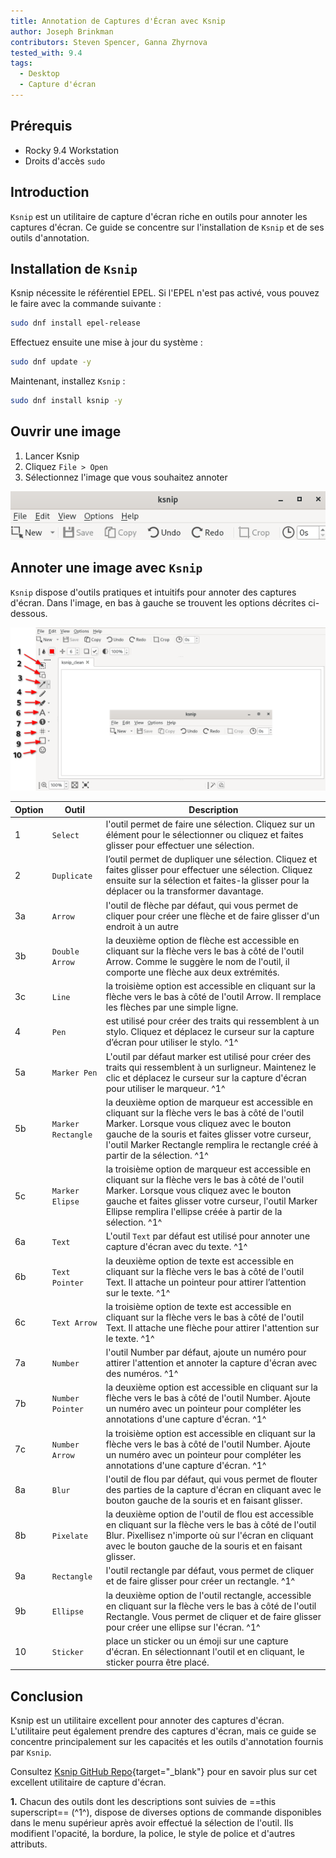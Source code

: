 ```yaml
---
title: Annotation de Captures d'Écran avec Ksnip
author: Joseph Brinkman
contributors: Steven Spencer, Ganna Zhyrnova
tested_with: 9.4
tags:
  - Desktop
  - Capture d'écran
---
```


## Prérequis

- Rocky 9.4 Workstation
- Droits d'accès `sudo`

## Introduction

`Ksnip` est un utilitaire de capture d'écran riche en outils pour annoter les captures d'écran. Ce guide se concentre sur l'installation de `Ksnip` et de ses outils d'annotation.

## Installation de `Ksnip`

Ksnip nécessite le référentiel EPEL. Si l'EPEL n'est pas activé, vous pouvez le faire avec la commande suivante :

```bash
sudo dnf install epel-release
```

Effectuez ensuite une mise à jour du système :

```bash
sudo dnf update -y
```

Maintenant, installez `Ksnip` :

```bash
sudo dnf install ksnip -y
```

## Ouvrir une image

1. Lancer Ksnip
2. Cliquez `File > Open`
3. Sélectionnez l'image que vous souhaitez annoter

![ksnip](images/ksnip.png)

## Annoter une image avec `Ksnip`

`Ksnip` dispose d'outils pratiques et intuitifs pour annoter des captures d'écran.  Dans l'image, en bas à gauche se trouvent les options décrites ci-dessous.

![ksnip\_open](images/ksnip_image_opened.png)

| Option | Outil              | Description                                                                                                                                                                                                                                                                                                              |
| ------ | ------------------ | ------------------------------------------------------------------------------------------------------------------------------------------------------------------------------------------------------------------------------------------------------------------------------------------------------------------------ |
| 1      | `Select`           | l'outil permet de faire une sélection. Cliquez sur un élément pour le sélectionner ou cliquez et faites glisser pour effectuer une sélection.                                                                                                                                            |
| 2      | `Duplicate`        | l’outil permet de dupliquer une sélection. Cliquez et faites glisser pour effectuer une sélection. Cliquez ensuite sur la sélection et faites-la glisser pour la déplacer ou la transformer davantage.                                                                   |
| 3a     | `Arrow`            | l'outil de flèche par défaut, qui vous permet de cliquer pour créer une flèche et de faire glisser d'un endroit à un autre                                                                                                                                                                                               |
| 3b     | `Double Arrow`     | la deuxième option de flèche est accessible en cliquant sur la flèche vers le bas à côté de l'outil Arrow. Comme le suggère le nom de l'outil, il comporte une flèche aux deux extrémités.                                                                                               |
| 3c     | `Line`             | la troisième option est accessible en cliquant sur la flèche vers le bas à côté de l'outil Arrow. Il remplace les flèches par une simple ligne.                                                                                                                                          |
| 4      | `Pen`              | est utilisé pour créer des traits qui ressemblent à un stylo. Cliquez et déplacez le curseur sur la capture d’écran pour utiliser le stylo. ^1^                                                                                                                                          |
| 5a     | `Marker Pen`       | L'outil par défaut marker est utilisé pour créer des traits qui ressemblent à un surligneur. Maintenez le clic et déplacez le curseur sur la capture d'écran pour utiliser le marqueur. ^1^                                                                                              |
| 5b     | `Marker Rectangle` | la deuxième option de marqueur est accessible en cliquant sur la flèche vers le bas à côté de l'outil Marker. Lorsque vous cliquez avec le bouton gauche de la souris et faites glisser votre curseur, l'outil Marker Rectangle remplira le rectangle créé à partir de la sélection. ^1^ |
| 5c     | `Marker Elipse`    | la troisième option de marqueur est accessible en cliquant sur la flèche vers le bas à côté de l'outil Marker. Lorsque vous cliquez avec le bouton gauche et faites glisser votre curseur, l'outil Marker Ellipse remplira l'ellipse créée à partir de la sélection. ^1^                 |
| 6a     | `Text`             | L'outil `Text` par défaut est utilisé pour annoter une capture d'écran avec du texte. ^1^                                                                                                                                                                                                                |
| 6b     | `Text Pointer`     | la deuxième option de texte est accessible en cliquant sur la flèche vers le bas à côté de l'outil Text. Il attache un pointeur pour attirer l’attention sur le texte. ^1^                                                                                                               |
| 6c     | `Text Arrow`       | la troisième option de texte est accessible en cliquant sur la flèche vers le bas à côté de l'outil Text. Il attache une flèche pour attirer l'attention sur le texte. ^1^                                                                                                               |
| 7a     | `Number`           | l'outil Number par défaut, ajoute un numéro pour attirer l'attention et annoter la capture d'écran avec des numéros. ^1^                                                                                                                                                                                 |
| 7b     | `Number Pointer`   | la deuxième option est accessible en cliquant sur la flèche vers le bas à côté de l'outil Number. Ajoute un numéro avec un pointeur pour compléter les annotations d'une capture d'écran. ^1^                                                                                            |
| 7c     | `Number Arrow`     | la troisième option est accessible en cliquant sur la flèche vers le bas à côté de l'outil Number. Ajoute un numéro avec un pointeur pour compléter les annotations d'une capture d'écran. ^1^                                                                                           |
| 8a     | `Blur`             | l'outil de flou par défaut, qui vous permet de flouter des parties de la capture d'écran en cliquant avec le bouton gauche de la souris et en faisant glisser.                                                                                                                                           |
| 8b     | `Pixelate`         | la deuxième option de l'outil de flou est accessible en cliquant sur la flèche vers le bas à côté de l'outil Blur. Pixellisez n'importe où sur l'écran en cliquant avec le bouton gauche de la souris et en faisant glisser.                                                             |
| 9a     | `Rectangle`        | l'outil rectangle par défaut, vous permet de cliquer et de faire glisser pour créer un rectangle. ^1^                                                                                                                                                                                                    |
| 9b     | `Ellipse`          | la deuxième option de l'outil rectangle, accessible en cliquant sur la flèche vers le bas à côté de l'outil Rectangle. Vous permet de cliquer et de faire glisser pour créer une ellipse sur l'écran. ^1^                                                                                |
| 10     | `Sticker`          | place un sticker ou un émoji sur une capture d'écran. En sélectionnant l'outil et en cliquant, le sticker pourra être placé.                                                                                                                                                             |

## Conclusion

Ksnip est un utilitaire excellent pour annoter des captures d'écran. L'utilitaire peut également prendre des captures d'écran, mais ce guide se concentre principalement sur les capacités et les outils d'annotation fournis par `Ksnip`.

Consultez [Ksnip GitHub Repo](https://github.com/ksnip/ksnip){target="_blank"} pour en savoir plus sur cet excellent utilitaire de capture d'écran.

**1.** Chacun des outils dont les descriptions sont suivies de ==this superscript== (^1^), dispose de diverses options de commande disponibles dans le menu supérieur après avoir effectué la sélection de l'outil. Ils modifient l'opacité, la bordure, la police, le style de police et d'autres attributs.
